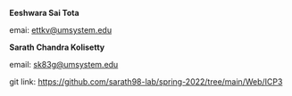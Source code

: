 **Eeshwara Sai Tota**

emai: ettkv@umsystem.edu

**Sarath Chandra Kolisetty**

email: sk83g@umsystem.edu

git link: https://github.com/sarath98-lab/spring-2022/tree/main/Web/ICP3
